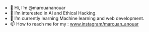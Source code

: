 - 👋 Hi, I’m @marouananouar
- 👀 I’m interested in AI and Ethical Hacking.
- 🌱 I’m currently learning Machine learning and web development.
- 📫 How to reach me for my : www.instagram/marouan_anouar

<!---
marouananouar/marouananouar is a ✨ special ✨ repository because its `README.md` (this file) appears on your GitHub profile.
You can click the Preview link to take a look at your changes.
--->
